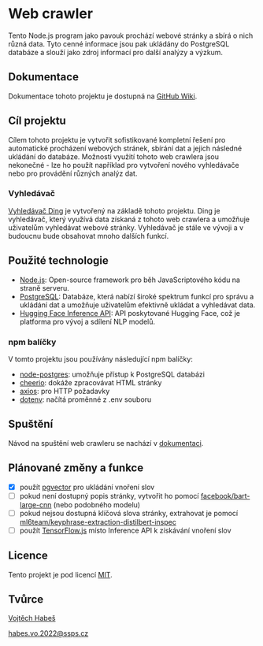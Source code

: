 # Web crawler

Tento Node.js program jako pavouk prochází webové stránky a sbírá o nich různá data. Tyto cenné informace jsou pak ukládány do PostgreSQL databáze a slouží jako zdroj informací pro další analýzy a výzkum.

## Dokumentace

Dokumentace tohoto projektu je dostupná na [GitHub Wiki](https://github.com/vojhab/web-crawler/wiki).

## Cíl projektu

Cílem tohoto projektu je vytvořit sofistikované kompletní řešení pro automatické procházení webových stránek, sbírání dat a jejich následné ukládání do databáze. Možnosti využití tohoto web crawlera jsou nekonečné - lze ho použít například pro vytvoření nového vyhledávače nebo pro provádění různých analýz dat.

### Vyhledávač

[Vyhledávač Ding](https://github.com/vojhab/ding-search) je vytvořený na základě tohoto projektu. Ding je vyhledávač, který využívá data získaná z tohoto web crawlera a umožňuje uživatelům vyhledávat webové stránky. Vyhledávač je stále ve vývoji a v budoucnu bude obsahovat mnoho dalších funkcí.

## Použité technologie

- [Node.js](https://nodejs.org): Open-source framework pro běh JavaScriptového kódu na straně serveru.
- [PostgreSQL](https://www.postgresql.org): Databáze, která nabízí široké spektrum funkcí pro správu a ukládání dat a umožňuje uživatelům efektivně ukládat a vyhledávat data.
- [Hugging Face Inference API](https://huggingface.co/inference-api): API poskytované Hugging Face, což je platforma pro vývoj a sdílení NLP modelů.

### npm balíčky

V tomto projektu jsou používány následující npm balíčky:

- [node-postgres](https://www.npmjs.com/package/pg): umožňuje přístup k PostgreSQL databázi
- [cheerio](https://www.npmjs.com/package/cheerio): dokáže zpracovávat HTML stránky
- [axios](https://www.npmjs.com/package/axios): pro HTTP požadavky
- [dotenv](https://www.npmjs.com/package/dotenv): načítá proměnné z .env souboru

## Spuštění

Návod na spuštění web crawleru se nachází v [dokumentaci](https://github.com/vojhab/web-crawler/wiki/Spuštěn%C3%AD).

## Plánované změny a funkce

- [x] použít [pgvector](https://github.com/pgvector/pgvector) pro ukládání vnoření slov
- [ ] pokud není dostupný popis stránky, vytvořit ho pomocí [facebook/bart-large-cnn](https://huggingface.co/facebook/bart-large-cnn) (nebo podobného modelu)
- [ ] pokud nejsou dostupná klíčová slova stránky, extrahovat je pomocí [ml6team/keyphrase-extraction-distilbert-inspec](https://huggingface.co/ml6team/keyphrase-extraction-distilbert-inspec)
- [ ] použít [TensorFlow.js](https://www.tensorflow.org/js) místo Inference API k získávání vnoření slov

## Licence

Tento projekt je pod licencí [MIT](LICENSE).

## Tvůrce

[Vojtěch Habeš](https://www.github.com/vojhab)

habes.vo.2022@ssps.cz
